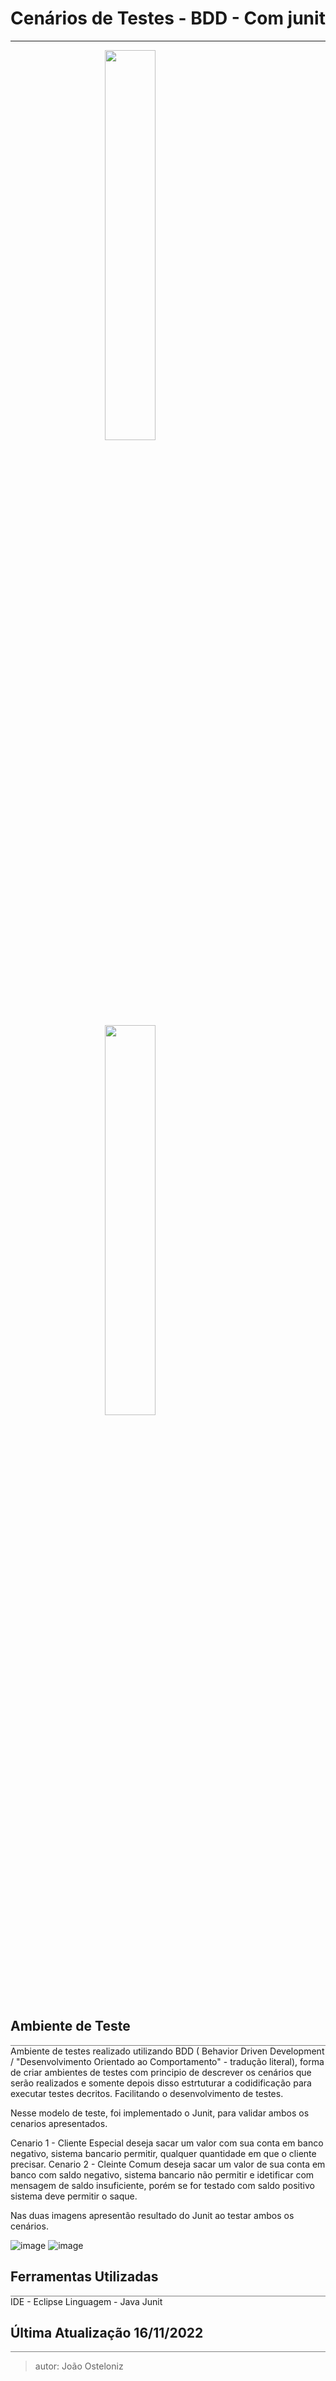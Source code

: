 # Cenários de Testes - BDD - Com junit
---

<img src="https://automationpanda.files.wordpress.com/2017/10/cucumber.png?w=1200" style="width:40%;margin-left:30%;margin-right:30%"></img>
<img src="https://junit.org/junit4/images/junit5-banner.png" style="width:40%;margin-left:30%;margin-right:30%"></img>

<body>
<h2> Ambiente de Teste </h2>
<div style="border-bottom: 1px solid grey"></div>
 Ambiente de testes realizado utilizando BDD ( Behavior Driven Development / "Desenvolvimento Orientado ao Comportamento" - tradução literal), forma de criar ambientes de testes com principio de descrever os cenários que serão realizados e somente depois disso estrtuturar a codidificação para executar testes decritos. Facilitando o desenvolvimento de testes.
  
Nesse modelo de teste, foi implementado o Junit, para validar ambos os cenarios apresentados.

Cenario 1 - Cliente Especial deseja sacar um valor com sua conta em banco negativo, sistema bancario permitir, qualquer quantidade em que o cliente precisar.
Cenario 2 - Cleinte Comum deseja sacar um valor de sua conta em banco com saldo negativo, sistema bancario não permitir e idetificar com mensagem de saldo insuficiente, porém se for testado com saldo positivo sistema deve permitir o saque.

Nas duas imagens apresentão resultado do Junit ao testar ambos os cenários.

![image](https://user-images.githubusercontent.com/78884162/202327877-5dea2afe-85e0-4baa-80ea-de8923a24aae.png)
![image](https://user-images.githubusercontent.com/78884162/202327883-c42e988f-e215-4d86-9e0c-b46dea3399f1.png)


<h2>Ferramentas Utilizadas</h2>
<div style="border-bottom: 1px solid grey"></div>
<span>IDE - Eclipse</span>
<span>Linguagem - Java</span>
<span>Junit</span>

</body>
<footer>
<h2> Última Atualização 16/11/2022 </h2>
<div style="border-bottom: 1px solid grey"></div>
</footer>
 

 >autor: João Osteloniz 
